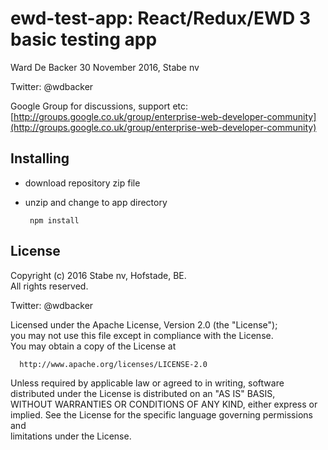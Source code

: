 # ewd-test-app: React/Redux/EWD 3 basic testing app

Ward De Backer
30 November 2016, Stabe nv

Twitter: @wdbacker

Google Group for discussions, support etc: [http://groups.google.co.uk/group/enterprise-web-developer-community](http://groups.google.co.uk/group/enterprise-web-developer-community)


## Installing

- download repository zip file
- unzip and change to app directory

       npm install


## License

 Copyright (c) 2016 Stabe nv,
 Hofstade, BE.                                                      
 All rights reserved.                                                     

  Twitter: @wdbacker


  Licensed under the Apache License, Version 2.0 (the "License");          
  you may not use this file except in compliance with the License.         
  You may obtain a copy of the License at                                  

      http://www.apache.org/licenses/LICENSE-2.0                           

  Unless required by applicable law or agreed to in writing, software      
  distributed under the License is distributed on an "AS IS" BASIS,        
  WITHOUT WARRANTIES OR CONDITIONS OF ANY KIND, either express or implied.
  See the License for the specific language governing permissions and      
  limitations under the License.
